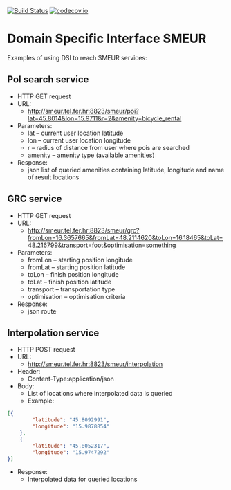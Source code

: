 [![Build Status](https://api.travis-ci.org/symbiote-h2020/DomainSpecificInterfaceSMEUR.svg?branch=staging)](https://api.travis-ci.org/symbiote-h2020/DomainSpecificInterfaceSMEUR)
[![codecov.io](https://codecov.io/github/symbiote-h2020/DomainSpecificInterfaceSMEUR/branch/master/graph/badge.svg)](https://codecov.io/github/symbiote-h2020/DomainSpecificInterfaceSMEUR)

# Domain Specific Interface SMEUR

Examples of using DSI to reach SMEUR services:

## PoI search service

- HTTP GET request
- URL:
  - http://smeur.tel.fer.hr:8823/smeur/poi?lat=45.8014&lon=15.9711&r=2&amenity=bicycle_rental
- Parameters:
  - lat – current user location latitude
  - lon – current user location longitude
  - r – radius of distance from user where pois are searched
  - amenity – amenity type (available [amenities](https://wiki.openstreetmap.org/wiki/Key:amenity))
- Response:
  - json list of queried amenities containing latitude, longitude and name of result locations

## GRC service

- HTTP GET request
- URL:
  - http://smeur.tel.fer.hr:8823/smeur/grc?fromLon=16.3657665&fromLat=48.2114620&toLon=16.18465&toLat=48.216799&transport=foot&optimisation=something
- Parameters:
  - fromLon – starting position longitude
  - fromLat – starting position latitude
  - toLon – finish position longitude
  - toLat – finish position latitude
  - transport – transportation type
  - optimisation – optimisation criteria
- Response:
  - json route
  
## Interpolation service

- HTTP POST request
- URL:
  - http://smeur.tel.fer.hr:8823/smeur/interpolation
- Header:
  - Content-Type:application/json
- Body:
  - List of locations where interpolated data is queried
  - Example:
```json
[{
		"latitude": "45.8092991",
		"longitude": "15.9878854"
	},
	{
		"latitude": "45.8052317",
		"longitude": "15.9747292"
}]
```
- Response:
  - Interpolated data for queried locations
